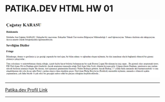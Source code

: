 # PATIKA.DEV HTML HW 01

![Proje Görseli](/HTML_Project_01_Patika.dev/HTML_hw01.png)

---
[Patika.dev Profil Link](https://app.patika.dev/cgtykarasu)

---

